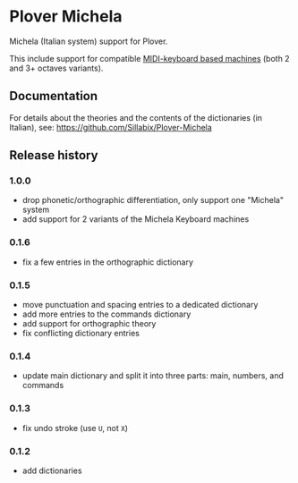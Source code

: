 # Plover Michela

Michela (Italian system) support for Plover.

This include support for compatible [MIDI-keyboard based machines](https://it.wikipedia.org/wiki/Macchina_Michela) (both 2 and 3+ octaves variants).


## Documentation

For details about the theories and the contents of the dictionaries (in Italian), see:
https://github.com/Sillabix/Plover-Michela


## Release history

### 1.0.0

* drop phonetic/orthographic differentiation, only support one "Michela" system
* add support for 2 variants of the Michela Keyboard machines

### 0.1.6

* fix a few entries in the orthographic dictionary

### 0.1.5

* move punctuation and spacing entries to a dedicated dictionary
* add more entries to the commands dictionary
* add support for orthographic theory
* fix conflicting dictionary entries

### 0.1.4

* update main dictionary and split it into three parts: main, numbers, and commands

### 0.1.3

* fix undo stroke (use `U`, not `X`)

### 0.1.2

* add dictionaries
